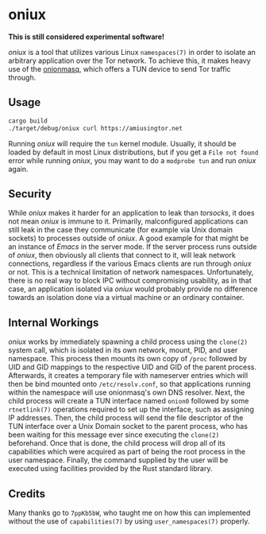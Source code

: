 # oniux

**This is still considered experimental software!**

*oniux* is a tool that utilizes various Linux `namespaces(7)` in order to isolate
an arbitrary application over the Tor network.  To achieve this, it makes heavy
use of the [onionmasq](https://gitlab.torproject.org/tpo/core/onionmasq), which
offers a TUN device to send Tor traffic through.

## Usage

```sh
cargo build
./target/debug/oniux curl https://amiusingtor.net
```

Running *oniux* will require the `tun` kernel module.  Usually, it should be
loaded by default in most Linux distributions, but if you get a `File not found`
error while running *oniux*, you may want to do a `modprobe tun` and run *oniux*
again.

## Security

While *oniux* makes it harder for an application to leak than *torsocks*, it
does not mean *oniux* is immune to it.  Primarily, malconfigured applications
can still leak in the case they communicate (for example via Unix domain
sockets) to processes outside of *oniux*.  A good example for that might be an
instance of *Emacs* in the server mode.  If the server process runs outside of
*oniux*, then obviously all clients that connect to it, will leak network
connections, regardless if the various Emacs clients are run through *oniux* or
not.  This is a technical limitation of network namespaces.  Unfortunately,
there is no real way to block IPC without compromising usability, as in that
case, an application isolated via *oniux* would probably provide no difference
towards an isolation done via a virtual machine or an ordinary container.

## Internal Workings

*oniux* works by immediately spawning a child process using the `clone(2)`
system call, which is isolated in its own network, mount, PID, and user
namespace.  This process then mounts its own copy of `/proc` followed by
UID and GID mappings to the respective UID and GID of the parent process.
Afterwards, it creates a temporary file with nameserver entries which will then
be bind mounted onto `/etc/resolv.conf`, so that applications running within the
namespace will use onionmasq's own DNS resolver.  Next, the child process will
create a TUN interface named `onion0` followed by some `rtnetlink(7)` operations
required to set up the interface, such as assigning IP addresses.  Then, the
child process will send the file descriptor of the TUN interface over a Unix
Domain socket to the parent process, who has been waiting for this message ever
since executing the `clone(2)` beforehand.  Once that is done, the child process
will drop all of its capabilities which were acquired as part of being the root
process in the user namespace.  Finally, the command supplied by the user will
be executed using facilities provided by the Rust standard library.

## Credits

Many thanks go to `7ppKb5bW`, who taught me on how this can implemented without
the use of `capabilities(7)` by using `user_namespaces(7)` properly.
